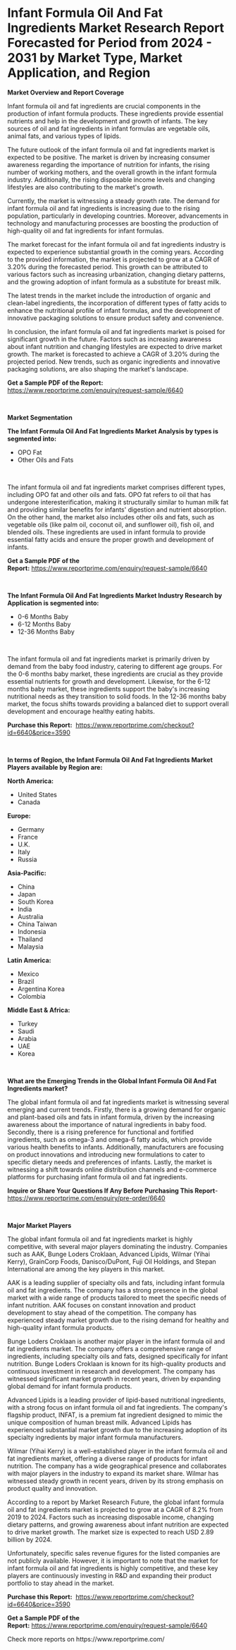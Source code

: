 <p><h1>Infant Formula Oil And Fat Ingredients Market Research Report Forecasted for Period from 2024 -  2031 by Market Type, Market Application, and Region</h1></p><p><strong>Market Overview and Report Coverage</strong></p>
<p><p>Infant formula oil and fat ingredients are crucial components in the production of infant formula products. These ingredients provide essential nutrients and help in the development and growth of infants. The key sources of oil and fat ingredients in infant formulas are vegetable oils, animal fats, and various types of lipids.</p><p>The future outlook of the infant formula oil and fat ingredients market is expected to be positive. The market is driven by increasing consumer awareness regarding the importance of nutrition for infants, the rising number of working mothers, and the overall growth in the infant formula industry. Additionally, the rising disposable income levels and changing lifestyles are also contributing to the market's growth.</p><p>Currently, the market is witnessing a steady growth rate. The demand for infant formula oil and fat ingredients is increasing due to the rising population, particularly in developing countries. Moreover, advancements in technology and manufacturing processes are boosting the production of high-quality oil and fat ingredients for infant formulas.</p><p>The market forecast for the infant formula oil and fat ingredients industry is expected to experience substantial growth in the coming years. According to the provided information, the market is projected to grow at a CAGR of 3.20% during the forecasted period. This growth can be attributed to various factors such as increasing urbanization, changing dietary patterns, and the growing adoption of infant formula as a substitute for breast milk.</p><p>The latest trends in the market include the introduction of organic and clean-label ingredients, the incorporation of different types of fatty acids to enhance the nutritional profile of infant formulas, and the development of innovative packaging solutions to ensure product safety and convenience.</p><p>In conclusion, the infant formula oil and fat ingredients market is poised for significant growth in the future. Factors such as increasing awareness about infant nutrition and changing lifestyles are expected to drive market growth. The market is forecasted to achieve a CAGR of 3.20% during the projected period. New trends, such as organic ingredients and innovative packaging solutions, are also shaping the market's landscape.</p></p>
<p><strong>Get a Sample PDF of the Report:</strong> <a href="https://www.reportprime.com/enquiry/request-sample/6640">https://www.reportprime.com/enquiry/request-sample/6640</a></p>
<p>&nbsp;</p>
<p><strong>Market Segmentation</strong></p>
<p><strong>The Infant Formula Oil And Fat Ingredients Market Analysis by types is segmented into:</strong></p>
<p><ul><li>OPO Fat</li><li>Other Oils and Fats</li></ul></p>
<p>&nbsp;</p>
<p><p>The infant formula oil and fat ingredients market comprises different types, including OPO fat and other oils and fats. OPO fat refers to oil that has undergone interesterification, making it structurally similar to human milk fat and providing similar benefits for infants' digestion and nutrient absorption. On the other hand, the market also includes other oils and fats, such as vegetable oils (like palm oil, coconut oil, and sunflower oil), fish oil, and blended oils. These ingredients are used in infant formula to provide essential fatty acids and ensure the proper growth and development of infants.</p></p>
<p><strong>Get a Sample PDF of the Report:</strong>&nbsp;<a href="https://www.reportprime.com/enquiry/request-sample/6640">https://www.reportprime.com/enquiry/request-sample/6640</a></p>
<p>&nbsp;</p>
<p><strong>The Infant Formula Oil And Fat Ingredients Market Industry Research by Application is segmented into:</strong></p>
<p><ul><li>0-6 Months Baby</li><li>6-12 Months Baby</li><li>12-36 Months Baby</li></ul></p>
<p>&nbsp;</p>
<p><p>The infant formula oil and fat ingredients market is primarily driven by demand from the baby food industry, catering to different age groups. For the 0-6 months baby market, these ingredients are crucial as they provide essential nutrients for growth and development. Likewise, for the 6-12 months baby market, these ingredients support the baby's increasing nutritional needs as they transition to solid foods. In the 12-36 months baby market, the focus shifts towards providing a balanced diet to support overall development and encourage healthy eating habits.</p></p>
<p><strong>Purchase this Report:</strong>&nbsp; <a href="https://www.reportprime.com/checkout?id=6640&price=3590">https://www.reportprime.com/checkout?id=6640&price=3590</a></p>
<p>&nbsp;</p>
<p><strong>In terms of Region, the Infant Formula Oil And Fat Ingredients Market Players available by Region are:</strong></p>
<p>
    <p> <strong> North America: </strong>
        <ul>
            <li>United States</li>
            <li>Canada</li>
        </ul>
        </p> 
    <p> <strong> Europe: </strong>
        <ul>
            <li>Germany</li>
            <li>France</li>
            <li>U.K.</li>
            <li>Italy</li>
            <li>Russia</li>
        </ul>
        </p> 
    <p> <strong> Asia-Pacific: </strong>
        <ul>
            <li>China</li>
            <li>Japan</li>
            <li>South Korea</li>
            <li>India</li>
            <li>Australia</li>
            <li>China Taiwan</li>
            <li>Indonesia</li>
            <li>Thailand</li>
            <li>Malaysia</li>
        </ul>
        </p> 
    <p> <strong> Latin America: </strong>
        <ul>
            <li>Mexico</li>
            <li>Brazil</li>
            <li>Argentina Korea</li>
            <li>Colombia</li>
        </ul>
        </p> 
    <p> <strong> Middle East & Africa: </strong>
        <ul>
            <li>Turkey</li>
            <li>Saudi</li>
            <li>Arabia</li>
            <li>UAE</li>
            <li>Korea</li>
        </ul>
    </p>
    </p>
<p>&nbsp;</p>
<p><strong>What are the Emerging Trends in the Global Infant Formula Oil And Fat Ingredients market?</strong></p>
<p><p>The global infant formula oil and fat ingredients market is witnessing several emerging and current trends. Firstly, there is a growing demand for organic and plant-based oils and fats in infant formula, driven by the increasing awareness about the importance of natural ingredients in baby food. Secondly, there is a rising preference for functional and fortified ingredients, such as omega-3 and omega-6 fatty acids, which provide various health benefits to infants. Additionally, manufacturers are focusing on product innovations and introducing new formulations to cater to specific dietary needs and preferences of infants. Lastly, the market is witnessing a shift towards online distribution channels and e-commerce platforms for purchasing infant formula oil and fat ingredients.</p></p>
<p><strong>Inquire or Share Your Questions If Any Before Purchasing This Report</strong>- <a href="https://www.reportprime.com/enquiry/pre-order/6640">https://www.reportprime.com/enquiry/pre-order/6640</a></p>
<p>&nbsp;</p>
<p><strong>Major Market Players</strong></p>
<p><p>The global infant formula oil and fat ingredients market is highly competitive, with several major players dominating the industry. Companies such as AAK, Bunge Loders Croklaan, Advanced Lipids, Wilmar (Yihai Kerry), GrainCorp Foods, Danisco/DuPont, Fuji Oil Holdings, and Stepan International are among the key players in this market.</p><p>AAK is a leading supplier of specialty oils and fats, including infant formula oil and fat ingredients. The company has a strong presence in the global market with a wide range of products tailored to meet the specific needs of infant nutrition. AAK focuses on constant innovation and product development to stay ahead of the competition. The company has experienced steady market growth due to the rising demand for healthy and high-quality infant formula products.</p><p>Bunge Loders Croklaan is another major player in the infant formula oil and fat ingredients market. The company offers a comprehensive range of ingredients, including specialty oils and fats, designed specifically for infant nutrition. Bunge Loders Croklaan is known for its high-quality products and continuous investment in research and development. The company has witnessed significant market growth in recent years, driven by expanding global demand for infant formula products.</p><p>Advanced Lipids is a leading provider of lipid-based nutritional ingredients, with a strong focus on infant formula oil and fat ingredients. The company's flagship product, INFAT, is a premium fat ingredient designed to mimic the unique composition of human breast milk. Advanced Lipids has experienced substantial market growth due to the increasing adoption of its specialty ingredients by major infant formula manufacturers.</p><p>Wilmar (Yihai Kerry) is a well-established player in the infant formula oil and fat ingredients market, offering a diverse range of products for infant nutrition. The company has a wide geographical presence and collaborates with major players in the industry to expand its market share. Wilmar has witnessed steady growth in recent years, driven by its strong emphasis on product quality and innovation.</p><p>According to a report by Market Research Future, the global infant formula oil and fat ingredients market is projected to grow at a CAGR of 8.2% from 2019 to 2024. Factors such as increasing disposable income, changing dietary patterns, and growing awareness about infant nutrition are expected to drive market growth. The market size is expected to reach USD 2.89 billion by 2024.</p><p>Unfortunately, specific sales revenue figures for the listed companies are not publicly available. However, it is important to note that the market for infant formula oil and fat ingredients is highly competitive, and these key players are continuously investing in R&D and expanding their product portfolio to stay ahead in the market.</p></p>
<p><strong>Purchase this Report:</strong>&nbsp;&nbsp;<a href="https://www.reportprime.com/checkout?id=6640&price=3590">https://www.reportprime.com/checkout?id=6640&price=3590</a></p>
<p></p>
<p><strong>Get a Sample PDF of the Report:</strong>&nbsp;<a href="https://www.reportprime.com/enquiry/request-sample/6640">https://www.reportprime.com/enquiry/request-sample/6640</a></p>
<p>Check more reports on https://www.reportprime.com/</p>
